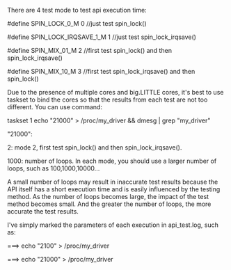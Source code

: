 There are 4 test mode to test api execution time:

#define SPIN_LOCK_0_M           0 //just test spin_lock()

#define SPIN_LOCK_IRQSAVE_1_M   1 //just test spin_lock_irqsave()

#define SPIN_MIX_01_M           2 //first test spin_lock() and then spin_lock_irqsave()

#define SPIN_MIX_10_M           3 //first test spin_lock_irqsave() and then spin_lock()


Due to the presence of multiple cores and big.LITTLE cores, it's best to use taskset to bind the cores so that the results from each test are not too different.
You can use command:

taskset 1 echo "21000" > /proc/my_driver && dmesg | grep "my_driver"

"21000":

   2: mode 2, first test spin_lock() and then spin_lock_irqsave().
   
1000: number of loops. In each mode, you should use a larger number of loops, such as 100,1000,10000...


A small number of loops may result in inaccurate test results because the API itself has a short execution time and is easily influenced by the testing method. As the number of loops becomes large, the impact of the test method becomes small. And the greater the number of loops, the more accurate the test results.


I've simply marked the parameters of each execution in api_test.log, such as:

===> echo "2100" > /proc/my_driver

===> echo "21000" > /proc/my_driver

